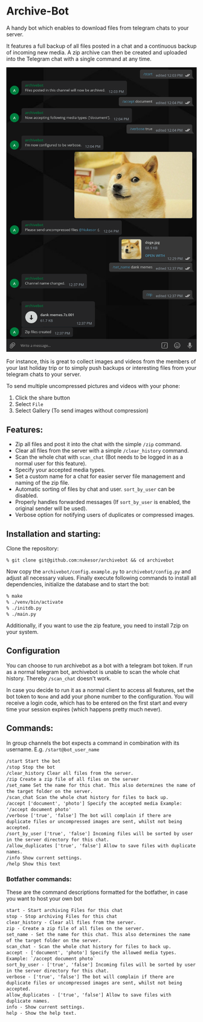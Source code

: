 # Archive-Bot

A handy bot which enables to download files from telegram chats to your server.

It features a full backup of all files posted in a chat and a continuous backup of incoming new media.
A zip archive can then be created and uploaded into the Telegram chat with a single command at any time.

<p align="center">
    <img src="https://raw.githubusercontent.com/Nukesor/images/master/archivebot_example.png">
</p>

For instance, this is great to collect images and videos from the members of your last holiday trip or to simply push backups or interesting files from your telegram chats to your server.

To send multiple uncompressed pictures and videos with your phone:
1. Click the share button
2. Select `File`
3. Select Gallery (To send images without compression)

## Features:

- Zip all files and post it into the chat with the simple `/zip` command.
- Clear all files from the server with a simple `/clear_history` command.
- Scan the whole chat with `scan_chat` (Bot needs to be logged in as a normal user for this feature).
- Specify your accepted media types.
- Set a custom name for a chat for easier server file management and naming of the zip file.
- Automatic sorting of files by chat and user. `sort_by_user` can be disabled.
- Properly handles forwarded messages (If `sort_by_user` is enabled, the original sender will be used).
- Verbose option for notifying users of duplicates or compressed images.


## Installation and starting:

Clone the repository: 

    % git clone git@github.com:nukesor/archivebot && cd archivebot

Now copy the `archivebot/config.example.py` to `archivebot/config.py` and adjust all necessary values.
Finally execute following commands to install all dependencies, initialize the database and to start the bot:

    % make
    % ./venv/bin/activate
    % ./initdb.py
    % ./main.py


Additionally, if you want to use the zip feature, you need to install 7zip on your system.


## Configuration

You can choose to run archivebot as a bot with a telegram bot token. If run as a normal telegram bot, archivebot is unable to scan the whole chat history. Thereby `/scan_chat` doesn't work.

In case you decide to run it as a normal client to access all features, set the bot token to `None` and add your phone number to the configuration.
You will receive a login code, which has to be entered on the first start and every time your session expires (which happens pretty much never).


## Commands:
In group channels the bot expects a command in combination with its username.
E.g. `/start@bot_user_name`

    /start Start the bot
    /stop Stop the bot
    /clear_history Clear all files from the server.
    /zip Create a zip file of all files on the server
    /set_name Set the name for this chat. This also determines the name of the target folder on the server.
    /scan_chat Scan the whole chat history for files to back up.
    /accept ['document', 'photo'] Specify the accepted media Example: '/accept document photo'
    /verbose ['true', 'false'] The bot will complain if there are duplicate files or uncompressed images are sent, whilst not being accepted.
    /sort_by_user ['true', 'false'] Incoming files will be sorted by user in the server directory for this chat.
    /allow_duplicates ['true', 'false'] Allow to save files with duplicate names.
    /info Show current settings.
    /help Show this text


### Botfather commands:
These are the command descriptions formatted for the botfather, in case you want to host your own bot

    start - Start archiving Files for this chat
    stop - Stop archiving Files for this chat
    clear_history - Clear all files from the server.
    zip - Create a zip file of all files on the server.
    set_name - Set the name for this chat. This also determines the name of the target folder on the server.
    scan_chat - Scan the whole chat history for files to back up.
    accept - ['document', 'photo'] Specify the allowed media types. Example: `/accept document photo`
    sort_by_user - ['true', 'false'] Incoming files will be sorted by user in the server directory for this chat.
    verbose - ['true', 'false'] The bot will complain if there are duplicate files or uncompressed images are sent, whilst not being accepted.
    allow_duplicates - ['true', 'false'] Allow to save files with duplicate names.
    info - Show current settings.
    help - Show the help text.
